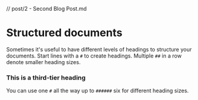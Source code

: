 // post/2 - Second Blog Post.md
# Structured documents

Sometimes it's useful to have different levels of headings to structure your
documents. Start lines with a `#` to create headings. Multiple `##` in a row
denote smaller heading sizes.

### This is a third-tier heading

You can use one `#` all the way up to `######` six for different heading sizes.
